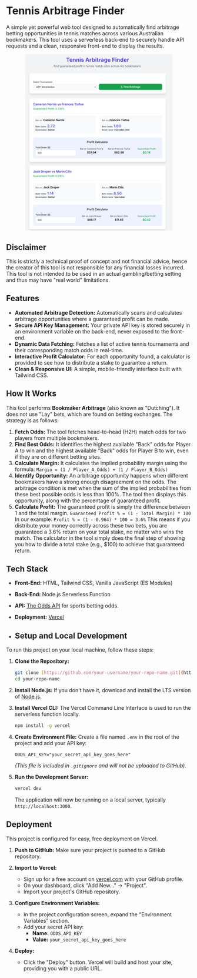 # Tennis Arbitrage Finder

A simple yet powerful web tool designed to automatically find arbitrage betting opportunities in tennis matches across various Australian bookmakers. This tool uses a serverless back-end to securely handle API requests and a clean, responsive front-end to display the results.
<div align="center">
<img src="https://github.com/arronmong/sports_arb/blob/main/Demo%20Screenshot.jpg?raw=true" width="400">
</div>

## Disclaimer

This is strictly a technical proof of concept and not financial advice, hence the creator of this tool is not responsible for any financial losses incurred. This tool is not intended to be used in an actual gambling/betting setting and thus may have "real world" limitations. 

## Features

-   **Automated Arbitrage Detection:** Automatically scans and calculates arbitrage opportunities where a guaranteed profit can be made.
-   **Secure API Key Management:** Your private API key is stored securely in an environment variable on the back-end, never exposed to the front-end.
-   **Dynamic Data Fetching:** Fetches a list of active tennis tournaments and their corresponding match odds in real-time.
-   **Interactive Profit Calculator:** For each opportunity found, a calculator is provided to see how to distribute a stake to guarantee a return.
-   **Clean & Responsive UI:** A simple, mobile-friendly interface built with Tailwind CSS.

## How It Works

This tool performs **Bookmaker Arbitrage** (also known as "Dutching"). It does not use "Lay" bets, which are found on betting exchanges. The strategy is as follows:

1.  **Fetch Odds:** The tool fetches head-to-head (H2H) match odds for two players from multiple bookmakers.
2.  **Find Best Odds:** It identifies the highest available "Back" odds for Player A to win and the highest available "Back" odds for Player B to win, even if they are on different betting sites.
3.  **Calculate Margin:** It calculates the implied probability margin using the formula:
    `Margin = (1 / Player_A_Odds) + (1 / Player_B_Odds)`
4.  **Identify Opportunity:** An arbitrage opportunity happens when different bookmakers have a strong enough disagreement on the odds. The arbitrage condition is met when the sum of the implied probabilities from these best possible odds is less than 100%. The tool then displays this opportunity, along with the percentage of guaranteed profit.
5.  **Calculate Profit:** The guaranteed profit is simply the difference between 1 and the total margin.
`Guaranteed Profit % = (1 - Total Margin) * 100`
In our example:
`Profit % = (1 - 0.964) * 100 = 3.6%`
This means if you distribute your money correctly across these two bets, you are guaranteed a 3.6% return on your total stake, no matter who wins the match. The calculator in the tool simply does the final step of showing you how to divide a total stake (e.g., $100) to achieve that guaranteed return.

## Tech Stack

-   **Front-End:** HTML, Tailwind CSS, Vanilla JavaScript (ES Modules)
-   **Back-End:** Node.js Serverless Function
-   **API:** [The Odds API](https://the-odds-api.com/) for sports betting odds.
-   **Deployment:** [Vercel](https://vercel.com/)

-   ## Setup and Local Development

To run this project on your local machine, follow these steps:

1.  **Clone the Repository:**
    ```bash
    git clone [https://github.com/your-username/your-repo-name.git](https://github.com/your-username/your-repo-name.git)
    cd your-repo-name
    ```

2.  **Install Node.js:**
    If you don't have it, download and install the LTS version of [Node.js](https://nodejs.org/).

3.  **Install Vercel CLI:**
    The Vercel Command Line Interface is used to run the serverless function locally.
    ```bash
    npm install -g vercel
    ```

4.  **Create Environment File:**
    Create a file named `.env` in the root of the project and add your API key:
    ```
    ODDS_API_KEY="your_secret_api_key_goes_here"
    ```
    *(This file is included in `.gitignore` and will not be uploaded to GitHub).*

5.  **Run the Development Server:**
    ```bash
    vercel dev
    ```
    The application will now be running on a local server, typically `http://localhost:3000`.

## Deployment

This project is configured for easy, free deployment on Vercel.

1.  **Push to GitHub:**
    Make sure your project is pushed to a GitHub repository.

2.  **Import to Vercel:**
    -   Sign up for a free account on [vercel.com](https://vercel.com) with your GitHub profile.
    -   On your dashboard, click "Add New..." -> "Project".
    -   Import your project's GitHub repository.

3.  **Configure Environment Variables:**
    -   In the project configuration screen, expand the "Environment Variables" section.
    -   Add your secret API key:
        -   **Name:** `ODDS_API_KEY`
        -   **Value:** `your_secret_api_key_goes_here`

4.  **Deploy:**
    -   Click the "Deploy" button. Vercel will build and host your site, providing you with a public URL.


